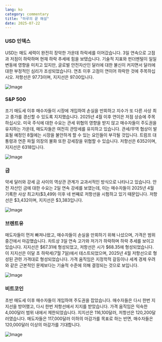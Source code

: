 ```yaml
---
lang: ko
category: commentary
title: "하루의 끝 해설"
date: 2025-07-22
---
```


### USD 인덱스

USD는 매도 세력이 완전히 장악한 가운데 하락세를 이어갔습니다. 3일 연속으로 고점과 저점이 하락하며 현재 하락 추세에 힘을 보탰습니다. 기술적 지표와 펀더멘털이 일일 변동에 영향을 미치고 있지만, 글로벌 안전자산인 달러에 대한 불신이 커지면서 달러에 대한 부정적인 심리가 조성되었습니다. 연초 이후 고점이 연이어 하락한 것에 주목하십시오. 저항선은 97.73이며, 지지선은 97.00입니다.

![Image](https://markleighedu.github.io/img/Jul-2025/22-Jul-2025/usdindex.jpg)

### S&P 500

조기 매도세 이후 매수자들이 시장에 개입하여 손실을 만회하고 지수가 또 다른 사상 최고 종가를 경신할 수 있도록 지지했습니다. 2025년 4월 이후 연이은 저점 상승에 주목하십시오. 미국 주식에 대한 수요는 관세 위협의 영향을 받지 않고 매수자들이 주도권을 유지하는 가운데, 매도자들은 여전히 관망세를 유지하고 있습니다. 관세/무역 협상이 발효될 예정인 8월에는 시장을 불안하게 할 수 있는 요인들이 부각될 것입니다. 트럼프 대통령과 연준 파월 의장의 불화 또한 강세장을 위협할 수 있습니다. 저항선은 6352이며, 지지선은 6318입니다.

![Image](https://markleighedu.github.io/img/Jul-2025/22-Jul-2025/sp500.jpg)

### 금

약세 달러와 강세 금 사이의 역상관 관계가 교과서적인 방식으로 나타나고 있습니다. 안전 자산인 금에 대한 수요는 2일 연속 강세를 보였는데, 이는 매수자들이 2025년 4월 기록한 사상 최고치($3,499) 이후 네 번째로 저항선을 시험하고 있기 때문입니다. 저항선은 $3,432이며, 지지선은 $3,383입니다.

![Image](https://markleighedu.github.io/img/Jul-2025/22-Jul-2025/gold.jpg)

### 브렌트유

매도자들이 먼저 빠져나왔고, 매수자들이 손실을 만회하기 위해 나섰으며, 가격은 범위 중간에서 마감했습니다. 차트상 3일 연속 고가와 저가가 하락하며 하락 추세를 보이고 있습니다. 지지선은 $67.31에 형성되었고, 저항선은 시가 $68.35에 형성되었습니다. 이 지지선은 이달 초 하락세(7월 7일)에서 테스트되었으며, 2025년 4월 저항선으로 형성된 관련 가격대로 형성되었습니다. 가격 움직임은 지정학적 갈등이나 세계 경제 우려와 같은 근본적인 문제보다는 기술적 수준에 의해 결정되는 것으로 보입니다.

![Image](https://markleighedu.github.io/img/Jul-2025/22-Jul-2025/brentoil.jpg)

### 비트코인

초반 매도세 이후 매수자들이 개입하여 주도권을 잡았습니다. 매수자들은 다시 한번 지지선을 방어했고, 다시 한번 저항선에서 지지를 받았습니다. 가격 움직임은 익숙한 4,000달러 범위 내에서 제한되었습니다. 지지선은 116,100달러, 저항선은 120,200달러였습니다. 매도자들은 117,000달러 이하의 마감가를 목표로 하는 반면, 매수자들은 120,000달러 이상의 마감가를 기대합니다.

![Image](https://markleighedu.github.io/img/Jul-2025/22-Jul-2025/bitcoin.jpg)

